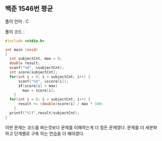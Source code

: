 ## 백준 1546번 평균
풀이 언어 : C

풀이 코드 :

```c
#include <stdio.h>

int main (void)
{
  int subjectCnt, max = 0;
  double result;
  scanf("%d", &subjectCnt);
  int score[subjectCnt];
  for(int i = 0; i < subjectCnt; i++) {
      scanf("%d", &score[i]);
      if(score[i] > max)
        max = score[i];
    }
  for(int i = 0; i < subjectCnt; i++) {
      result += (double)score[i] / max * 100;
    }
  printf("%lf",result/subjectCnt);
}
```

이번 문제는 코드를 짜는것보다 문제를 이해하는게 더 힘든 문제였다. 문제를 더 세분화하고 단계별로 구축 하는 연습을 더 해야겠다.
